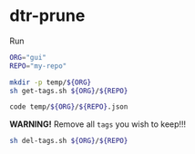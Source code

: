 # dtr-prune

Run

``` sh
ORG="gui"
REPO="my-repo"

mkdir -p temp/${ORG}
sh get-tags.sh ${ORG}/${REPO}

code temp/${ORG}/${REPO}.json
```

**WARNING!**
Remove all `tags` you wish to keep!!!

``` sh
sh del-tags.sh ${ORG}/${REPO}
```
